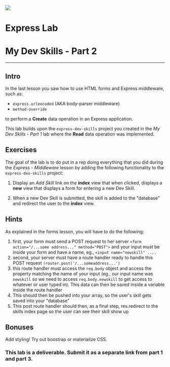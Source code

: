 <img src="https://i.imgur.com/vUOu9NW.jpg">


# Express Lab
# My Dev Skills - Part 2
---

## Intro

In the last lesson you saw how to use HTML forms and Express middleware, such as:

- `express.urlencoded` (AKA body-parser middleware)
- `method-override`

to perform a **Create** data operation in an Express application.

This lab builds upon the `express-dev-skills` project you created in the _My Dev Skills - Part 1_ lab where the **Read** data operation was implemented.


## Exercises

The goal of the lab is to do put in a rep doing everything that you did during the _Express - Middleware_ lesson by adding the following functionality to the `express-dev-skills` project:

1. Display an _Add Skill_ link on the **index** view that when clicked, displays a **new** view that displays a form for entering a new Dev Skill.

2. When a new Dev Skill is submitted, the skill is added to the "database" and redirect the user to the **index** view.

## Hints

As explained in the forms lesson, you will have to do the following:
1. first, your form must send a POST request to her server `<form action="/...some address..." method="POST">` and your input must be inside your form and have a name, eg., `<input name="newskill" ....`
2. second, your server must have a route handler ready to handle this POST request `(router.post('/...someaddress...')`
3. this route handler must access the `req.body` object and access the property matching the name of your input (eg., our input name was `newskill` so we need to access `req.body.newskill` to get access to whatever or user typed in). This data can then be saved inside a variable inside the route handler
4. This should then be pushed into your array, so the user's skill gets saved into your "database"
5. This post route handler should then, as a final step, res.redirect to the skills index page so the user can see their skill show up

## Bonuses

Add styling! Try out boostrap or materialize CSS.

### This lab is a deliverable. Submit it as a separate link from part 1 and part 3.
